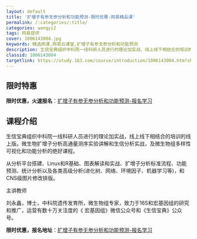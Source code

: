```yaml
---
layout: default
title: '扩增子有参无参分析和功能预测-限时优惠-网易精品课'
permalink: /:categories/:title/
categories: wangyi2
tags: 网易提供
cover: 1006143004.jpg
keywords: 精选网课,网易云课堂,扩增子有参无参分析和功能预测
description: 生信宝典组织中科院一线科研人员进行的理论加实战，线上线下相结合的培训的线上版。微生物扩增子分析高通量测序实验讲解和生信分
classid: 1006143004
targetlink: https://study.163.com/course/introduction/1006143004.htm?share=1&shareId=1025206652&utm_campaign=share&utm_medium=iphoneShare&utm_source=&utm_u=1025206652
---
```


## 限时特惠

**限时优惠，火速报名**：[扩增子有参无参分析和功能预测-报名学习](https://study.163.com/course/introduction/1006143004.htm?share=1&shareId=1025206652&utm_campaign=share&utm_medium=iphoneShare&utm_source=&utm_u=1025206652)

## 课程介绍

生信宝典组织中科院一线科研人员进行的理论加实战，线上线下相结合的培训的线上版。微生物扩增子分析高通量测序实验讲解和生信分析实战，及微生物组多样性可视化和功能分析的绝好课程。



从分析平台搭建、Linux和R基础、图表解读和实战、扩增子分析标准流程、功能预测、统计分析以及各类高级分析(进化树、网络、环境因子、机器学习等)，和CNS级图片修改排版。







主讲教师

刘永鑫，博士，中科院遗传发育所，微生物组专家，致力于16S和宏基因组的研究和推广，运营有数十万关注度的《  宏基因组》微信公众号和《生信宝典》公众号。

**限时优惠，报名地址**：[扩增子有参无参分析和功能预测-报名学习](https://study.163.com/course/introduction/1006143004.htm?share=1&shareId=1025206652&utm_campaign=share&utm_medium=iphoneShare&utm_source=&utm_u=1025206652)

